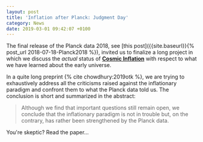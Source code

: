 ```yaml
---
layout: post
title: 'Inflation after Planck: Judgment Day'
category: News
date: 2019-03-01 09:42:07 +0100
---
```


The final release of the Planck data 2018, see [this
post]({{site.baseurl}}{% post_url 2018-07-18-Planck2018 %}), invited
us to finalize a long project in which we discuss the *actual* status of
[**Cosmic Inflation**](https://en.wikipedia.org/wiki/Inflation_(cosmology)) with
respect to what we have learned about the early universe.

In a quite long preprint {% cite chowdhury:2019otk %}, we are trying to
exhaustively address all the criticisms raised against the inflationary
paradigm and confront them to what the Planck data told
us. The conclusion is short and summarized in the abstract:

>Although we find that important questions still remain open, we
>conclude that the inflationary paradigm is not in trouble but, on the
>contrary, has rather been strengthened by the Planck data.


You're skeptic? Read the paper...

